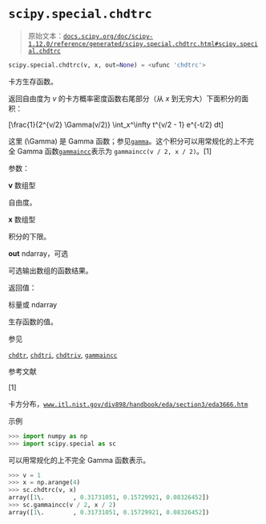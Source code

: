 # `scipy.special.chdtrc`

> 原始文本：[`docs.scipy.org/doc/scipy-1.12.0/reference/generated/scipy.special.chdtrc.html#scipy.special.chdtrc`](https://docs.scipy.org/doc/scipy-1.12.0/reference/generated/scipy.special.chdtrc.html#scipy.special.chdtrc)

```py
scipy.special.chdtrc(v, x, out=None) = <ufunc 'chdtrc'>
```

卡方生存函数。

返回自由度为 *v* 的卡方概率密度函数右尾部分（从 *x* 到无穷大）下面积分的面积：

\[\frac{1}{2^{v/2} \Gamma(v/2)} \int_x^\infty t^{v/2 - 1} e^{-t/2} dt\]

这里 \(\Gamma\) 是 Gamma 函数；参见[`gamma`](https://docs.scipy.org/doc/scipy-1.12.0/reference/generated/scipy.special.gamma.html#scipy.special.gamma "scipy.special.gamma")。这个积分可以用常规化的上不完全 Gamma 函数[`gammaincc`](https://docs.scipy.org/doc/scipy-1.12.0/reference/generated/scipy.special.gammaincc.html#scipy.special.gammaincc "scipy.special.gammaincc")表示为 `gammaincc(v / 2, x / 2)`。[1]

参数：

**v** 数组型

自由度。

**x** 数组型

积分的下限。

**out** ndarray，可选

可选输出数组的函数结果。

返回值：

标量或 ndarray

生存函数的值。

参见

[`chdtr`](https://docs.scipy.org/doc/scipy-1.12.0/reference/generated/scipy.special.chdtr.html#scipy.special.chdtr "scipy.special.chdtr"), [`chdtri`](https://docs.scipy.org/doc/scipy-1.12.0/reference/generated/scipy.special.chdtri.html#scipy.special.chdtri "scipy.special.chdtri"), [`chdtriv`](https://docs.scipy.org/doc/scipy-1.12.0/reference/generated/scipy.special.chdtriv.html#scipy.special.chdtriv "scipy.special.chdtriv"), [`gammaincc`](https://docs.scipy.org/doc/scipy-1.12.0/reference/generated/scipy.special.gammaincc.html#scipy.special.gammaincc "scipy.special.gammaincc")

参考文献

[1]

卡方分布，[`www.itl.nist.gov/div898/handbook/eda/section3/eda3666.htm`](https://www.itl.nist.gov/div898/handbook/eda/section3/eda3666.htm)

示例

```py
>>> import numpy as np
>>> import scipy.special as sc 
```

可以用常规化的上不完全 Gamma 函数表示。

```py
>>> v = 1
>>> x = np.arange(4)
>>> sc.chdtrc(v, x)
array([1\.        , 0.31731051, 0.15729921, 0.08326452])
>>> sc.gammaincc(v / 2, x / 2)
array([1\.        , 0.31731051, 0.15729921, 0.08326452]) 
```
